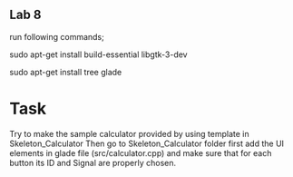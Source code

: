## Lab 8

run following commands;

sudo apt-get install build-essential libgtk-3-dev

sudo apt-get install tree glade

# Task
Try to make the sample calculator provided by using template in Skeleton_Calculator
Then go to Skeleton_Calculator folder first add the UI elements in glade file
(src/calculator.cpp)
and make sure that for each button its ID and Signal are properly chosen.
